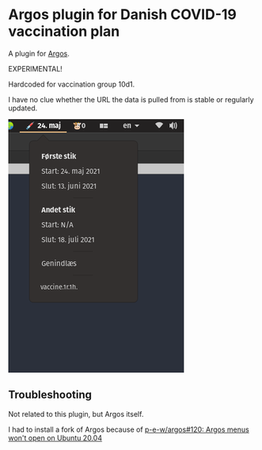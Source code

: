 # Argos plugin for Danish COVID-19 vaccination plan

A plugin for [Argos](https://github.com/p-e-w/argos).

EXPERIMENTAL!

Hardcoded for vaccination group 10d1.

I have no clue whether the URL the data is pulled from is stable or
regularly updated.

![Screenshot of Argos plugin](vaccine.png)

## Troubleshooting

Not related to this plugin, but Argos itself.

I had to install a fork of Argos because of
[p-e-w/argos#120: Argos menus won't open on Ubuntu 20.04](https://github.com/p-e-w/argos/issues/120)
